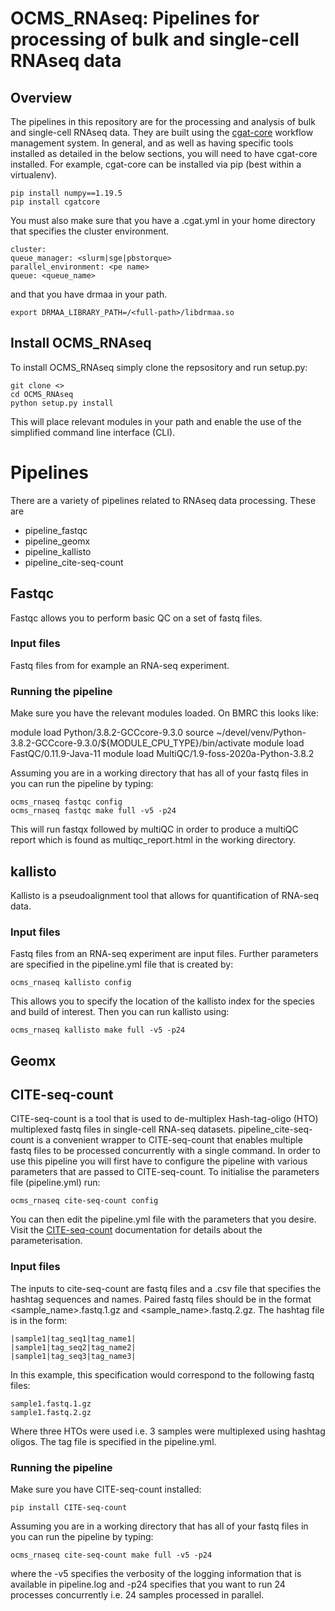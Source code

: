 # OCMS_RNAseq: Pipelines for processing of bulk and single-cell RNAseq data

## Overview

The pipelines in this repository are for the processing and analysis of bulk and single-cell RNAseq data. They are built using the [cgat-core](https://github.com/cgat-developers/cgat-core) workflow management system. In general, and as well as having specific tools installed as detailed in the below sections, you will need to have cgat-core installed. For example, cgat-core can be installed via pip (best within a virtualenv).

    pip install numpy==1.19.5
    pip install cgatcore

You must also make sure that you have a .cgat.yml in your home directory that specifies the cluster environment.

    cluster:
    queue_manager: <slurm|sge|pbstorque>
    parallel_environment: <pe name>
    queue: <queue_name>


and that you have drmaa in your path.

    export DRMAA_LIBRARY_PATH=/<full-path>/libdrmaa.so


## Install OCMS_RNAseq

To install OCMS_RNAseq simply clone the repsository and run setup.py:

    git clone <>
    cd OCMS_RNAseq
    python setup.py install

This will place relevant modules in your path and enable the use of the simplified command line interface (CLI).


# Pipelines

There are a variety of pipelines related to RNAseq data processing. These are

* pipeline_fastqc
* pipeline_geomx
* pipeline_kallisto
* pipeline_cite-seq-count

## Fastqc

Fastqc allows you to perform basic QC on a set of fastq files.

### Input files

Fastq files from for example an RNA-seq experiment.

### Running the pipeline

Make sure you have the relevant modules loaded. On BMRC this looks like:

module load Python/3.8.2-GCCcore-9.3.0
source ~/devel/venv/Python-3.8.2-GCCcore-9.3.0/${MODULE_CPU_TYPE}/bin/activate
module load FastQC/0.11.9-Java-11
module load MultiQC/1.9-foss-2020a-Python-3.8.2

Assuming you are in a working directory that has all of your fastq files in you can run the pipeline by typing:

    ocms_rnaseq fastqc config
    ocms_rnaseq fastqc make full -v5 -p24

This will run fastqx followed by multiQC in order to produce a multiQC report which is found as multiqc_report.html in the working directory.

## kallisto

Kallisto is a pseudoalignment tool that allows for quantification of RNA-seq data. 

### Input files

Fastq files from an RNA-seq experiment are input files. Further parameters are specified in the pipeline.yml file that is created by:

    ocms_rnaseq kallisto config

This allows you to specify the location of the kallisto index for the species and build of interest. Then you can run kallisto using:

    ocms_rnaseq kallisto make full -v5 -p24 


## Geomx



## CITE-seq-count

CITE-seq-count is a tool that is used to de-multiplex Hash-tag-oligo (HTO) multiplexed fastq files in single-cell RNA-seq datasets. pipeline_cite-seq-count is a convenient wrapper to CITE-seq-count that enables multiple fastq files to be processed concurrently with a single command. In order to use this pipeline you will first have to configure the pipeline with various parameters that are passed to CITE-seq-count. To initialise the parameters file (pipeline.yml) run:

    ocms_rnaseq cite-seq-count config

You can then edit the pipeline.yml file with the parameters that you desire. Visit the [CITE-seq-count](https://hoohm.github.io/CITE-seq-Count/Running-the-script/) documentation for details about the parameterisation.

### Input files

The inputs to cite-seq-count are fastq files and a .csv file that specifies the hashtag sequences and names. Paired fastq files should be in the format <sample_name>.fastq.1.gz and <sample_name>.fastq.2.gz. The hashtag file is in the form:


    |sample1|tag_seq1|tag_name1|
    |sample1|tag_seq2|tag_name2|
    |sample1|tag_seq3|tag_name3|

In this example, this specification would correspond to the following fastq files:

    sample1.fastq.1.gz 
    sample1.fastq.2.gz

Where three HTOs were used i.e. 3 samples were multiplexed using hashtag oligos. The tag file is specified in the pipeline.yml. 


### Running the pipeline


Make sure you have CITE-seq-count installed:

    pip install CITE-seq-count

Assuming you are in a working directory that has all of your fastq files in you can run the pipeline by typing:

    ocms_rnaseq cite-seq-count make full -v5 -p24

where the -v5 specifies the verbosity of the logging information that is available in pipeline.log and -p24 specifies that you want to run 24 processes concurrently i.e. 24 samples processed in parallel.


